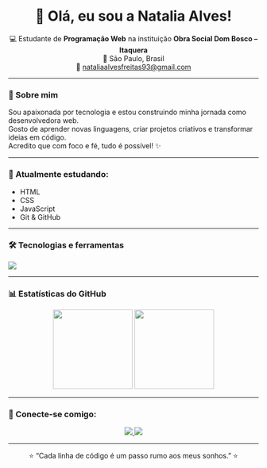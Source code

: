 <!-- Banner ou apresentação -->
<h1 align="center">👋 Olá, eu sou a <strong>Natalia Alves</strong>!</h1>

<p align="center">
  💻 Estudante de <strong>Programação Web</strong> na instituição <strong>Obra Social Dom Bosco – Itaquera</strong> <br>
  📍 São Paulo, Brasil <br>
  📧 <a href="mailto:nataliaalvesfreitas93@gmail.com">nataliaalvesfreitas93@gmail.com</a>
</p>

---

### 🚀 Sobre mim
Sou apaixonada por tecnologia e estou construindo minha jornada como desenvolvedora web.  
Gosto de aprender novas linguagens, criar projetos criativos e transformar ideias em código.  
Acredito que com foco e fé, tudo é possível! ✨  

---

### 🧠 Atualmente estudando:
- HTML 
- CSS  
- JavaScript  
- Git & GitHub  

---

### 🛠️ Tecnologias e ferramentas
<p align="left">
  <img src="https://skillicons.dev/icons?i=html,css,js,github,vscode,git" />
</p>

---

### 📊 Estatísticas do GitHub
<p align="center">
  <img height="160em" src="https://github-readme-stats.vercel.app/api?username=natalia290810&show_icons=true&theme=radical&count_private=true"/>
  <img height="160em" src="https://github-readme-stats.vercel.app/api/top-langs/?username=natalia290810&layout=compact&theme=radical"/>
</p>

---

### 🌈 Conecte-se comigo:
<p align="center">
  <a href="https://github.com/natalia290810" target="_blank">
    <img src="https://img.shields.io/badge/GitHub-000?style=for-the-badge&logo=github&logoColor=white"/>
  </a>
  <a href="mailto:nataliaalvesfreitas93@gmail.com" target="_blank">
    <img src="https://img.shields.io/badge/Gmail-D14836?style=for-the-badge&logo=gmail&logoColor=white"/>
  </a>
</p>

---

<p align="center">⭐️ “Cada linha de código é um passo rumo aos meus sonhos.” ⭐️</p>
